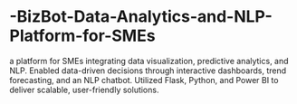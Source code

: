 # -BizBot-Data-Analytics-and-NLP-Platform-for-SMEs
 a platform for SMEs integrating data visualization, predictive analytics, and NLP. Enabled data-driven decisions through interactive dashboards, trend forecasting, and an NLP chatbot. Utilized Flask, Python, and Power BI to deliver scalable, user-friendly solutions.
